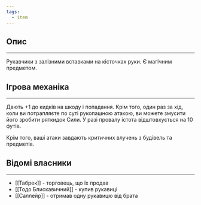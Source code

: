```yaml
---
tags:
  - item
---
```

## Опис
---
Рукавчики з залізними вставками на кісточках руки. Є магічним предметом.

## Ігрова механіка
---
Дають +1 до кидків на шкоду і попадання. Крім того, один раз за хід, коли ви потрапляєте по суті рукопашною атакою, ви можете змусити його зробити ряткидок Сили. У разі провалу істота відштовхується на 10 футів.  

Крім того, ваші атаки завдають критичних влучень з будівель та предметів.  

## Відомі власники
---
- [[Табрек]] - торговець, що їх продав  
- [[Тодо Блискавичний]] - купив рукавиці  
- [[Саллейр]] - отримав одну рукавицю від брата  
